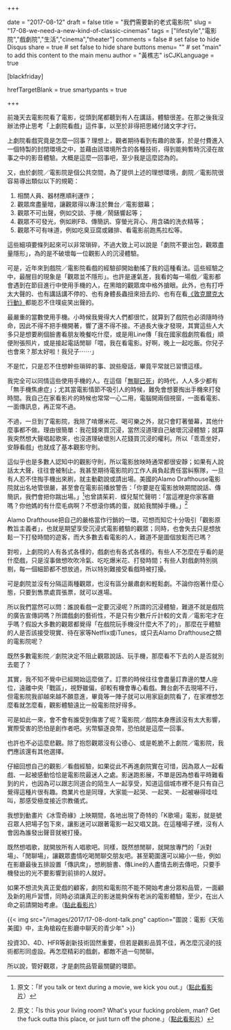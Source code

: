+++
     
date = "2017-08-12"
draft = false
title = "我們需要新的老式電影院"
slug = "17-08-we-need-a-new-kind-of-classic-cinemas"
tags = ["lifestyle","電影院","戲劇院","生活","cinema","theater"]
comments = false # set false to hide Disqus
share = true # set false to hide share buttons
menu= ""  # set "main" to add this content to the main menu
author = "黃樵志"
isCJKLanguage = true

[blackfriday]

hrefTargetBlank = true 
smartypants = true

+++

前幾天去電影院看了電影，從頭到尾都聽到有人在講話，體驗很差。在那之後我沒辦法停止思考「上劇院看戲」這件事，以至於非得把思緒付諸文字才行。

<!--more-->

上劇院看戲究竟是怎麼一回事？理想上，觀者期待看到有趣的故事，於是付費進入一個特製的封閉環境之中，並藉由該環境所含的各種技術，得到能夠暫時沉浸在故事之中的影音體驗。大概是這麼一回事吧，至少我是這麼認為的。

又，由於劇院／電影院是個公共空間，為了提供上述的理想環境，劇院／電影院很容易導出類似以下的規範：

1. 相關人員、器材應順利運作；
2. 觀眾席盡量暗，讓觀眾得以專注於舞台／電影銀幕；
3. 觀眾不可出聲，例如交談、手機／鬧錶響起等；
4. 觀眾不可發光，例如刷FB、傳簡訊、穿螢光背心、用含磷的洗衣精等；
5. 觀眾不可有味道，例如吃臭豆腐或雞排、看電影前跑馬拉松等。

這些細項要條列起來可以非常瑣碎，不過大致上可以說是「劇院不要出包，觀眾盡量隱形」，為的是不破壞每一位觀影人的沉浸體驗。

可是，近年來到戲院／電影院看戲的經驗卻開始動搖了我的這種看法。這些經驗之中，最醒目的現象是「觀眾並不隱形」。也許是運氣差，我看的每一場戲／電影都會遇到在節目進行中使用手機的人，在黑暗的觀眾席中格外搶眼。此外，也有打呼太大聲的、也有講話講不停的、也有身體長蟲扭來扭去的、也有在看[《敦克爾克大行動》](https://www.rottentomatoes.com/m/dunkirk_2017/)都能忍不住噗疵笑出聲的。

最嚴重的當數使用手機。小時候我覺得大人們都很忙，就算到了戲院也必須隨時待命，因此不得不把手機開著，響了還不得不接。不過長大後才發現，其實這些人大多只是想要刷個臉書看朋友晚餐吃什麼，或是用Line傳「我在國家戲劇院看戲」順便附張照片，或是接起電話閒聊「喂，我在看電影。好啊，晚上一起吃飯。你兒子也會來？那太好啦！我兒子⋯⋯」

不是忙，只是忍不住想幹些瑣碎的事、說些廢話，畢竟平常就已習慣這樣。

我完全可以同情這些使用手機的人。在這個「[無聊已死](http://wensonyeh.blogspot.tw/2014/10/blog-post_13.html)」的時代，人人多少都有「無手機焦慮症」；尤其當電影情節不吸引人的時候，難免會想要掏出手機來打發時間。我自己在家看影片的時候也常常一心二用，電腦開兩個視窗，一面看電影、一面傳訊息，再正常不過。

不過，一旦到了電影院，我除了啃爆米花、喝可樂之外，就只會盯著螢幕，其他什麼事都不做。理由很簡單：我花錢來買沉浸，當然沒道理自己破壞沉浸體驗；就算我突然想大聲唱起歌來，也沒道理破壞別人花錢買沉浸的權利。所以「乖乖坐好，安靜看戲」也就成了基本觀影守則。

這似乎也是多數人認知中的觀影守則，所以電影放映時通常都很安靜；如果有人說話太大聲，往往會被制止。我甚至期待電影院的工作人員負起責任當糾察隊，一旦有人忍不住掏手機出來刷，就主動勸說或請出場。美國的Alamo Drafthouse電影院就出名地管很嚴，甚至會在電影前播放警告：「你要是在電影放映期間說話、傳簡訊，我們會把你踹出場。」[^1]也曾請茱莉．蝶兒幫忙聲明：「當這裡是你家客廳嗎？你他媽的有什麼毛病啊？不想滾你媽的蛋，就給我關掉手機。」[^2]

Alamo Drafthouse把自己的嚴格當作行銷的一環，可想而知它十分吸引「觀影原教旨主義者」，也就是期望享受沉浸式電影體驗的觀眾；同時，也會失去只是想放鬆一下打發時間的遊客，而大多數去看電影的人，難道不是圖個放鬆而已嗎？

對啦，上劇院的人有各式各樣的，戲劇也有各式各樣的。有些人不怎麼在乎看的是什麼戲，只是沒事做想吹吹冷氣、吃吃爆米花、打發時間；有些人對戲劇特別挑剔，每一個細節都不想放過，所以特別難接受看戲時被打擾。

可是劇院並沒有分隔這兩種觀眾，也沒有區分嚴肅劇和輕鬆劇。不論你抱著什麼心態，只要到售票處買張票，就可以進場。

所以我們當然可以問：誰說看戲一定要沉浸呢？所謂的沉浸體驗，難道不就是戲院的廣告宣傳詞嗎？所謂戲劇的藝術性，不是只有少數斤斤計較的文青／電影宅才在乎嗎？假設大多數的觀眾都覺得「在戲院玩手機沒什麼大不了的」，那麼在乎體驗的人是否該接受現實、待在家等Netflix或iTunes，或只去Alamo Drafthouse之類的電影院呢？

既然多數電影院／劇院決定不阻止觀眾說話、玩手機，那麼看不下去的人是否就別去罷了？

其實，我不知不覺中已經開始這麼做了。訂票的時候往往會盡量訂靠邊的雙人座位，遠離中央「戰區」，視野雖偏，卻較有機會專心看戲。舞台劇不去現場不行，但電影院我卻越來越不願意進，畢竟等一陣子就可以用家庭劇院看了，在家裡想怎麼看就怎麼看，觀影體驗遠比一般電影院好得多。

可是如此一來，會不會有誰受到傷害了呢？電影院／戲院本身應該沒有太大影響，實際受害的恐怕是創作者吧。劣幣驅逐良幣，恐怕就是這麼一回事。

也許也不必這麼悲觀。除了抱怨觀眾沒有公德心、或是乾脆不上劇院／電影院，我們應該還有其他選擇。

仔細回想自己的觀影／看戲經驗，如果從此不再進劇院實在可惜，因為眾人一起看戲、一起被感動恰恰是電影院最迷人之處。影迷跑影展，不單是因為想看平時難看到的片，也因為可以跟志同道合的陌生人一起享受，知道這個城市裡不是只有自己覺得這種片很有趣。商業片也是同理，大家能一起哭、一起笑、一起被嚇得哇哇叫，那感受極度接近宗教儀式。

我想到動畫片《冰雪奇緣》上映期間，各地出現了奇特的「K歌場」電影，就是號召眾人把場子包下來，讓影迷可以跟著電影一起又唱又跳。在這種場子裡，沒有人會因為誰發出聲音就被打擾。

既然想唱歌，就開放所有人唱歌吧。同樣，既然想閒聊，就開放專門的「派對場」、「閒聊場」，讓觀眾盡情吃喝閒聊交朋友吧。甚至範圍還可以縮小一些，例如在影廳最後五排設置「傳訊席」，想刷臉書、傳Line的人盡情去刷去傳吧，只要手機發出的光不要影響到前排的人就好。

如果不想流失真正愛戲的顧客，劇院和電影院不能不開始考慮分眾和品管，一面顧及新的用戶習慣，同時必須讓真正的影迷能夠保有老派的電影體驗，至少，在出人命之前請開始考慮。（[點此看影片](https://youtu.be/07koWDo7-P0?t=2m34s)）

{{< img src="/images/2017/17-08-dont-talk.png" caption="圖說：電影《天佑美國》中，主角槍殺在影廳中聊天的青少年" >}}

投資3D、4D、HFR等創新技術固然重要，但若是觀影品質不佳，再怎麼沉浸的技術都形同虛設。再怎麼精彩的戲劇，都敵不過一句閒聊。

所以說，管好觀眾，才是劇院品管最關鍵的環節。

[^1]: 原文：「If you talk or text during a movie, we kick you out.」（[點此看影片](https://youtu.be/1L3eeC2lJZs)）
[^2]: 原文：「Is this your living room? What's your fucking problem, man? Get the fuck outta this place, or just turn off the phone.」（[點此看影片](https://youtu.be/YZhbZAW_Zp0)）